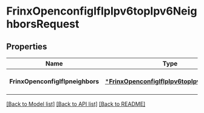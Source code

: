 # FrinxOpenconfigIfIpIpv6topIpv6NeighborsRequest

## Properties
Name | Type | Description | Notes
------------ | ------------- | ------------- | -------------
**FrinxOpenconfigIfIpneighbors** | [***FrinxOpenconfigIfIpIpv6topIpv6Neighbors**](frinx.openconfig.if.ip.ipv6top.ipv6.Neighbors.md) |  | [optional] [default to null]

[[Back to Model list]](../README.md#documentation-for-models) [[Back to API list]](../README.md#documentation-for-api-endpoints) [[Back to README]](../README.md)


